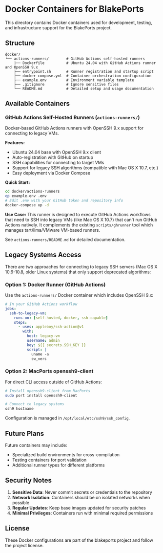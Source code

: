 # Docker Containers for BlakePorts

This directory contains Docker containers used for development, testing, and infrastructure support for the BlakePorts project.

## Structure

```
docker/
└── actions-runners/        # GitHub Actions self-hosted runners
    ├── Dockerfile          # Ubuntu 24.04 with GitHub Actions runner and OpenSSH 9.x
    ├── entrypoint.sh       # Runner registration and startup script
    ├── docker-compose.yml  # Container orchestration configuration
    ├── example.env         # Environment variable template
    ├── .gitignore          # Ignore sensitive files
    └── README.md           # Detailed setup and usage documentation
```

## Available Containers

### GitHub Actions Self-Hosted Runners (`actions-runners/`)

Docker-based GitHub Actions runners with OpenSSH 9.x support for connecting to legacy VMs.

**Features:**
- Ubuntu 24.04 base with OpenSSH 9.x client
- Auto-registration with GitHub on startup
- SSH capabilities for connecting to target VMs
- Support for legacy SSH algorithms (compatible with Mac OS X 10.7, etc.)
- Easy deployment via Docker Compose

**Quick Start:**
```bash
cd docker/actions-runners
cp example.env .env
# Edit .env with your GitHub token and repository info
docker-compose up -d
```

**Use Case:**
This runner is designed to execute GitHub Actions workflows that need to SSH into legacy VMs (like Mac OS X 10.7) that can't run GitHub Actions natively. It complements the existing `scripts/ghrunner` tool which manages tart/lima/VMware VM-based runners.

See `actions-runners/README.md` for detailed documentation.

## Legacy Systems Access

There are two approaches for connecting to legacy SSH servers (Mac OS X 10.6-10.8, older Linux systems) that only support deprecated algorithms:

### Option 1: Docker Runner (GitHub Actions)

Use the `actions-runners/` Docker container which includes OpenSSH 9.x:

```yaml
# In your GitHub Actions workflow
jobs:
  ssh-to-legacy-vm:
    runs-on: [self-hosted, docker, ssh-capable]
    steps:
      - uses: appleboy/ssh-action@v1
        with:
          host: legacy-vm
          username: admin
          key: ${{ secrets.SSH_KEY }}
          script: |
            uname -a
            sw_vers
```

### Option 2: MacPorts openssh9-client

For direct CLI access outside of GitHub Actions:

```bash
# Install openssh9-client from MacPorts
sudo port install openssh9-client

# Connect to legacy systems
ssh9 hostname
```

Configuration is managed in `/opt/local/etc/ssh9/ssh_config`.

## Future Plans

Future containers may include:
- Specialized build environments for cross-compilation
- Testing containers for port validation
- Additional runner types for different platforms

## Security Notes

1. **Sensitive Data**: Never commit secrets or credentials to the repository
2. **Network Isolation**: Containers should be on isolated networks when possible
3. **Regular Updates**: Keep base images updated for security patches
4. **Minimal Privileges**: Containers run with minimal required permissions

## License

These Docker configurations are part of the blakeports project and follow the project license.

